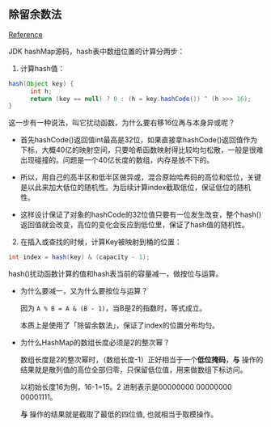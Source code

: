 ## 除留余数法

[Reference](http://www.nowamagic.net/academy/detail/3008040)

JDK hashMap源码，hash表中数组位置的计算分两步：

1. 计算hash值：

  ```Java
  hash(Object key) {
        int h;
        return (key == null) ? 0 : (h = key.hashCode()) ^ (h >>> 16);
  }
  ```
  这一步有一种说法，叫它扰动函数，为什么要右移16位再与本身异或呢？

   - 首先hashCode()返回值int最高是32位，如果直接拿hashCode()返回值作为下标，大概40亿的映射空间，只要哈希函数映射得比较均匀松散，一般是很难出现碰撞的。问题是一个40亿长度的数组，内存是放不下的。

   - 所以，用自己的高半区和低半区做异或，混合原始哈希码的高位和低位，关键是以此来加大低位的随机性。为后续计算index截取低位，保证低位的随机性。

   - 这样设计保证了对象的hashCode的32位值只要有一位发生改变，整个hash()返回值就会改变，高位的变化会反应到低位里，保证了hash值的随机性。

2. 在插入或查找的时候，计算Key被映射到桶的位置：

  ```Java
  int index = hash(key) & (capacity - 1);
  ```
  hash()扰动函数计算的值和hash表当前的容量减一，做按位与运算。

 - 为什么要减一，又为什么要按位与运算？

    因为 `A % B = A & (B - 1)`，当B是2的指数时，等式成立。

    本质上是使用了「除留余数法」，保证了index的位置分布均匀。

 - 为什么HashMap的数组长度必须是2的整次幂？

    数组长度是2的整次幂时，（数组长度-1）正好相当于一个**低位掩码**，**与** 操作的结果就是散列值的高位全部归零，只保留低位值，用来做数组下标访问。

    以初始长度16为例，16-1=15。2 进制表示是00000000 00000000 00001111。
    
    **与** 操作的结果就是截取了最低的四位值, 也就相当于取模操作。